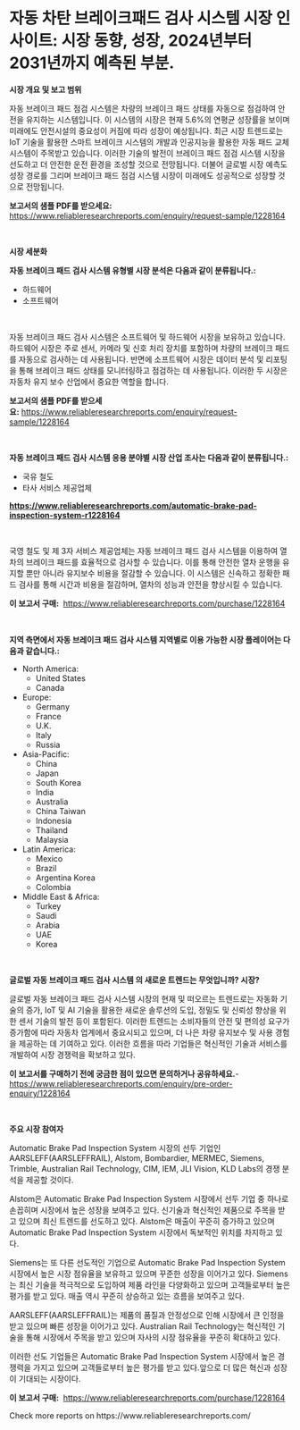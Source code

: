 <p><h1>자동 차탄 브레이크패드 검사 시스템 시장 인사이트: 시장 동향, 성장, 2024년부터 2031년까지 예측된 부분.</h1></p><p><strong>시장 개요 및 보고 범위</strong></p>
<p><p>자동 브레이크 패드 점검 시스템은 차량의 브레이크 패드 상태를 자동으로 점검하여 안전을 유지하는 시스템입니다. 이 시스템의 시장은 현재 5.6%의 연평균 성장률을 보이며 미래에도 안전시설의 중요성이 커짐에 따라 성장이 예상됩니다. 최근 시장 트렌드로는 IoT 기술을 활용한 스마트 브레이크 시스템의 개발과 인공지능을 활용한 자동 패드 교체 시스템이 주목받고 있습니다. 이러한 기술의 발전이 브레이크 패드 점검 시스템 시장을 선도하고 더 안전한 운전 환경을 조성할 것으로 전망됩니다. 더불어 글로벌 시장 예측도 성장 경로를 그리며 브레이크 패드 점검 시스템 시장이 미래에도 성공적으로 성장할 것으로 전망됩니다.</p></p>
<p><strong>보고서의 샘플 PDF를 받으세요:</strong> <a href="https://www.reliableresearchreports.com/enquiry/request-sample/1228164">https://www.reliableresearchreports.com/enquiry/request-sample/1228164</a></p>
<p>&nbsp;</p>
<p><strong>시장 세분화</strong></p>
<p><strong>자동 브레이크 패드 검사 시스템 유형별 시장 분석은 다음과 같이 분류됩니다.:</strong></p>
<p><ul><li>하드웨어</li><li>소프트웨어</li></ul></p>
<p>&nbsp;</p>
<p><p>자동 브레이크 패드 검사 시스템은 소프트웨어 및 하드웨어 시장을 보유하고 있습니다. 하드웨어 시장은 주로 센서, 카메라 및 신호 처리 장치를 포함하며 차량의 브레이크 패드를 자동으로 검사하는 데 사용됩니다. 반면에 소프트웨어 시장은 데이터 분석 및 리포팅을 통해 브레이크 패드 상태를 모니터링하고 점검하는 데 사용됩니다. 이러한 두 시장은 자동차 유지 보수 산업에서 중요한 역할을 합니다.</p></p>
<p><strong>보고서의 샘플 PDF를 받으세요:</strong>&nbsp;<a href="https://www.reliableresearchreports.com/enquiry/request-sample/1228164">https://www.reliableresearchreports.com/enquiry/request-sample/1228164</a></p>
<p>&nbsp;</p>
<p><strong> 자동 브레이크 패드 검사 시스템 응용 분야별 시장 산업 조사는 다음과 같이 분류됩니다.:</strong></p>
<p><ul><li>국유 철도</li><li>타사 서비스 제공업체</li></ul></p>
<p><strong><a href="https://www.reliableresearchreports.com/automatic-brake-pad-inspection-system-r1228164">https://www.reliableresearchreports.com/automatic-brake-pad-inspection-system-r1228164</a></strong></p>
<p>&nbsp;</p>
<p><p>국영 철도 및 제 3자 서비스 제공업체는 자동 브레이크 패드 검사 시스템을 이용하여 열차의 브레이크 패드를 효율적으로 검사할 수 있습니다. 이를 통해 안전한 열차 운행을 유지할 뿐만 아니라 유지보수 비용을 절감할 수 있습니다. 이 시스템은 신속하고 정확한 패드 검사를 통해 시간과 비용을 절감하며, 열차의 성능과 안전을 향상시킬 수 있습니다.</p></p>
<p><strong>이 보고서 구매:</strong>&nbsp; <a href="https://www.reliableresearchreports.com/purchase/1228164">https://www.reliableresearchreports.com/purchase/1228164</a></p>
<p>&nbsp;</p>
<p><strong>지역 측면에서 자동 브레이크 패드 검사 시스템 지역별로 이용 가능한 시장 플레이어는 다음과 같습니다.:</strong></p>
<p><ul>
    <li>
        North America:
        <ul>
            <li>United States</li>
            <li>Canada</li>
        </ul>
    </li>
    <li>
        Europe:
        <ul>
            <li>Germany</li>
            <li>France</li>
            <li>U.K.</li>
            <li>Italy</li>
            <li>Russia</li>
        </ul>
    </li>
    <li>
        Asia-Pacific:
        <ul>
            <li>China</li>
            <li>Japan</li>
            <li>South Korea</li>
            <li>India</li>
            <li>Australia</li>
            <li>China Taiwan</li>
            <li>Indonesia</li>
            <li>Thailand</li>
            <li>Malaysia</li>
        </ul>
    </li>
    <li>
        Latin America:
        <ul>
            <li>Mexico</li>
            <li>Brazil</li>
            <li>Argentina Korea</li>
            <li>Colombia</li>
        </ul>
    </li>
    <li>
        Middle East & Africa:
        <ul>
            <li>Turkey</li>
            <li>Saudi</li>
            <li>Arabia</li>
            <li>UAE</li>
            <li>Korea</li>
        </ul>
    </li>
    </ul></p>
<p>&nbsp;</p>
<p><strong>글로벌 자동 브레이크 패드 검사 시스템 의 새로운 트렌드는 무엇입니까? 시장?</strong></p>
<p><p>글로벌 자동 브레이크 패드 검사 시스템 시장의 현재 및 떠오르는 트렌드로는 자동화 기술의 증가, IoT 및 AI 기술을 활용한 새로운 솔루션의 도입, 정밀도 및 신뢰성 향상을 위한 센서 기술의 발전 등이 포함된다. 이러한 트렌드는 소비자들의 안전 및 편의성 요구가 증가함에 따라 자동차 업계에서 중요시되고 있으며, 더 나은 차량 유지보수 및 사용 경험을 제공하는 데 기여하고 있다. 이러한 흐름을 따라 기업들은 혁신적인 기술과 서비스를 개발하여 시장 경쟁력을 확보하고 있다.</p></p>
<p><strong>이 보고서를 구매하기 전에 궁금한 점이 있으면 문의하거나 공유하세요.</strong>- <a href="https://www.reliableresearchreports.com/enquiry/pre-order-enquiry/1228164">https://www.reliableresearchreports.com/enquiry/pre-order-enquiry/1228164</a></p>
<p>&nbsp;</p>
<p><strong>주요 시장 참여자</strong></p>
<p><p>Automatic Brake Pad Inspection System 시장의 선두 기업인 AARSLEFF(AARSLEFFRAIL), Alstom, Bombardier, MERMEC, Siemens, Trimble, Australian Rail Technology, CIM, IEM, JLI Vision, KLD Labs의 경쟁 분석을 제공할 것이다.</p><p>Alstom은 Automatic Brake Pad Inspection System 시장에서 선두 기업 중 하나로 손꼽히며 시장에서 높은 성장을 보여주고 있다. 신기술과 혁신적인 제품으로 주목을 받고 있으며 최신 트렌드를 선도하고 있다. Alstom은 매출이 꾸준히 증가하고 있으며 Automatic Brake Pad Inspection System 시장에서 독보적인 위치를 차지하고 있다.</p><p>Siemens는 또 다른 선도적인 기업으로 Automatic Brake Pad Inspection System 시장에서 높은 시장 점유율을 보유하고 있으며 꾸준한 성장을 이어가고 있다. Siemens는 최신 기술을 적극적으로 도입하여 제품 라인을 다양화하고 있으며 고객들로부터 높은 평가를 받고 있다. 매출 역시 꾸준히 상승하고 있는 흐름을 보여주고 있다.</p><p>AARSLEFF(AARSLEFFRAIL)는 제품의 품질과 안정성으로 인해 시장에서 큰 인정을 받고 있으며 빠른 성장을 이어가고 있다. Australian Rail Technology는 혁신적인 기술을 통해 시장에서 주목을 받고 있으며 자사의 시장 점유율을 꾸준히 확대하고 있다.</p><p>이러한 선도 기업들은 Automatic Brake Pad Inspection System 시장에서 높은 경쟁력을 가지고 있으며 고객들로부터 높은 평가를 받고 있다.앞으로 더 많은 혁신과 성장이 기대되는 시장이다.</p></p>
<p><strong>이 보고서 구매:</strong>&nbsp;&nbsp;<a href="https://www.reliableresearchreports.com/purchase/1228164">https://www.reliableresearchreports.com/purchase/1228164</a></p>
<p>Check more reports on https://www.reliableresearchreports.com/</p>